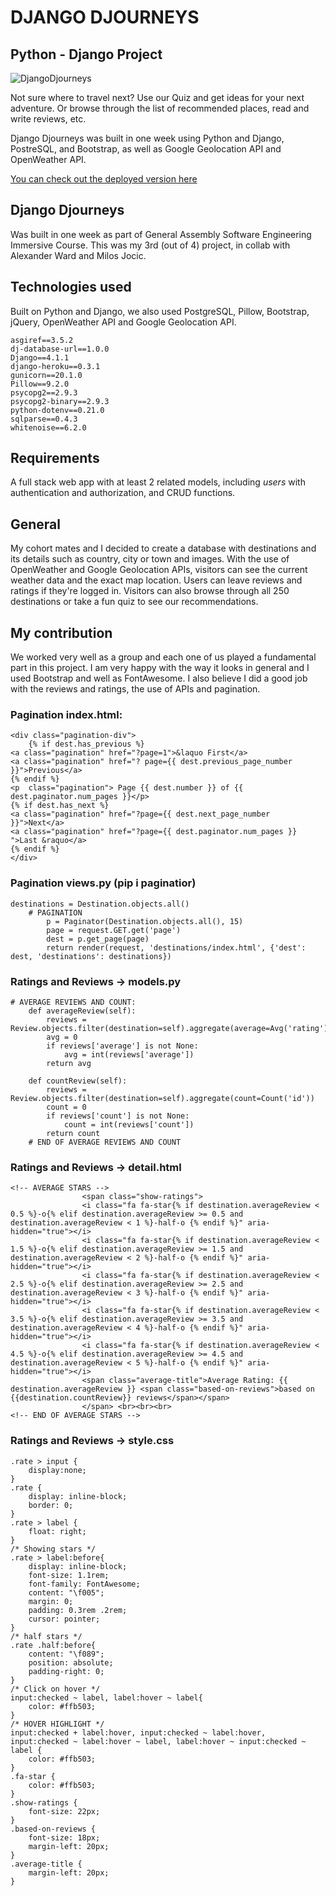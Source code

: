 # DJANGO DJOURNEYS

## Python - Django Project

![DjangoDjourneys](https://user-images.githubusercontent.com/93624439/199771948-bca01777-3709-4f18-a833-15002177c5f9.gif)

Not sure where to travel next? Use our Quiz and get ideas for your next adventure. Or browse through the list of recommended places, read and write reviews, etc.

Django Djourneys was built in one week using Python and Django, PostreSQL, and Bootstrap, as well as Google Geolocation API and OpenWeather API.

[You can check out the deployed version here](https://djangodjourney.herokuapp.com) 

## Django Djourneys
Was built in one week as part of General Assembly Software Engineering Immersive Course. This was my 3rd (out of 4) project, in collab with Alexander Ward and Milos Jocic.

## Technologies used
Built on Python and Django, we also used PostgreSQL, Pillow, Bootstrap, jQuery, OpenWeather API and Google Geolocation API.

```
asgiref==3.5.2
dj-database-url==1.0.0
Django==4.1.1
django-heroku==0.3.1
gunicorn==20.1.0
Pillow==9.2.0
psycopg2==2.9.3
psycopg2-binary==2.9.3
python-dotenv==0.21.0
sqlparse==0.4.3
whitenoise==6.2.0
```


## Requirements 
A full stack web app with at least 2 related models, including *users* with authentication and authorization, and CRUD functions.

## General
My cohort mates and I decided to create a database with destinations and its details such as country, city or town and images. With the use of OpenWeather and Google Geolocation APIs, visitors can see the current weather data and the exact map location. Users can leave reviews and ratings if they're logged in. Visitors can also browse through all 250 destinations or take a fun quiz to see our recommendations.

## My contribution
We worked very well as a group and each one of us played a fundamental part in this project. I am very happy with the way it looks in general and I used Bootstrap and well as FontAwesome. I also believe I did a good job with the reviews and ratings, the use of APIs and pagination.

### Pagination index.html:
```
<div class="pagination-div">
    {% if dest.has_previous %}
<a class="pagination" href="?page=1">&laquo First</a>
<a class="pagination" href="? page={{ dest.previous_page_number }}">Previous</a>
{% endif %}
<p  class="pagination"> Page {{ dest.number }} of {{ dest.paginator.num_pages }}</p>
{% if dest.has_next %}
<a class="pagination" href="?page={{ dest.next_page_number }}">Next</a>
<a class="pagination" href="?page={{ dest.paginator.num_pages }} ">Last &raquo</a>
{% endif %}
</div>
```
### Pagination views.py (pip i paginatior)
```
destinations = Destination.objects.all()
    # PAGINATION
        p = Paginator(Destination.objects.all(), 15)
        page = request.GET.get('page')
        dest = p.get_page(page)
        return render(request, 'destinations/index.html', {'dest': dest, 'destinations': destinations})
```

### Ratings and Reviews -> models.py

```
# AVERAGE REVIEWS AND COUNT:
    def averageReview(self):
        reviews = Review.objects.filter(destination=self).aggregate(average=Avg('rating'))
        avg = 0
        if reviews['average'] is not None:
            avg = int(reviews['average'])
        return avg

    def countReview(self):
        reviews = Review.objects.filter(destination=self).aggregate(count=Count('id'))
        count = 0
        if reviews['count'] is not None:
            count = int(reviews['count'])
        return count
    # END OF AVERAGE REVIEWS AND COUNT
```

### Ratings and Reviews -> detail.html

```
<!-- AVERAGE STARS -->
                <span class="show-ratings">
                <i class="fa fa-star{% if destination.averageReview < 0.5 %}-o{% elif destination.averageReview >= 0.5 and destination.averageReview < 1 %}-half-o {% endif %}" aria-hidden="true"></i>
                <i class="fa fa-star{% if destination.averageReview < 1.5 %}-o{% elif destination.averageReview >= 1.5 and destination.averageReview < 2 %}-half-o {% endif %}" aria-hidden="true"></i>
                <i class="fa fa-star{% if destination.averageReview < 2.5 %}-o{% elif destination.averageReview >= 2.5 and destination.averageReview < 3 %}-half-o {% endif %}" aria-hidden="true"></i>
                <i class="fa fa-star{% if destination.averageReview < 3.5 %}-o{% elif destination.averageReview >= 3.5 and destination.averageReview < 4 %}-half-o {% endif %}" aria-hidden="true"></i>
                <i class="fa fa-star{% if destination.averageReview < 4.5 %}-o{% elif destination.averageReview >= 4.5 and destination.averageReview < 5 %}-half-o {% endif %}" aria-hidden="true"></i>
                <span class="average-title">Average Rating: {{ destination.averageReview }} <span class="based-on-reviews">based on {{destination.countReview}} reviews</span></span>
                </span> <br><br><br>
<!-- END OF AVERAGE STARS -->
```

### Ratings and Reviews -> style.css

```
.rate > input {
    display:none;
}
.rate {
    display: inline-block;
    border: 0;
}
.rate > label {
    float: right;
}
/* Showing stars */
.rate > label:before{
    display: inline-block;
    font-size: 1.1rem;
    font-family: FontAwesome;
    content: "\f005";
    margin: 0;
    padding: 0.3rem .2rem;
    cursor: pointer;
}
/* half stars */
.rate .half:before{
    content: "\f089";
    position: absolute;
    padding-right: 0;
}
/* Click on hover */
input:checked ~ label, label:hover ~ label{
    color: #ffb503;
}
/* HOVER HIGHLIGHT */ 
input:checked + label:hover, input:checked ~ label:hover, input:checked ~ label:hover ~ label, label:hover ~ input:checked ~ label {
    color: #ffb503;
}
.fa-star {
    color: #ffb503;
}
.show-ratings {
    font-size: 22px;
}
.based-on-reviews {
    font-size: 18px;
    margin-left: 20px;
}
.average-title {
    margin-left: 20px;
}
```

###







